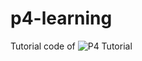 # p4-learning

Tutorial code of ![P4 Tutorial](https://www.youtube.com/channel/UCwQZbPmTyEqyN3pUYwhwpGg)
